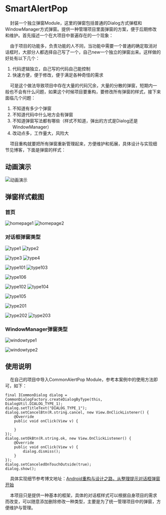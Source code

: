 # SmartAlertPop
&nbsp;&nbsp;&nbsp;&nbsp;封装一个独立弹窗Module，这里的弹窗包括普通的Dialog方式弹框和WindowManager方式弹窗。提供一种管理项目里面弹窗的方案，便于后期修改和维护。首先描述一个在大项目中普遍存在的一个现象：

&nbsp;&nbsp;&nbsp;&nbsp;由于项目的功能多，负责功能的人不同，当功能中需要一个普通的确定取消对话框时，大部分人都选择自己写了一个，自己new一个独立的弹窗出来。这样做的好处有以下几个：
  
  1. 代码逻辑独立，自己写的代码自己能控制
  2. 快速方便，便于修改，便于满足各种奇怪的需求
  
&nbsp;&nbsp;&nbsp;&nbsp;可是这个做法导致项目中存在大量的代码冗余，大量的分散的弹窗，短期内一般也不会有什么问题，如果这个时候项目要重构，要修改所有弹窗的样式，接下来面临几个问题：

  1. 不知道有多少个弹窗
  2. 不知道代码中什么地方会有弹窗
  3. 不知道弹窗写法都有哪些（样式不知道，弹出的方式是Dialog还是WindowManager）
  4. 改动点多，工作量大，风险大
  
&nbsp;&nbsp;&nbsp;&nbsp;项目重构就要把所有弹窗重新管理起来，方便维护和拓展，具体设计与实现细节见博客，下面是弹窗的样式：

## 动画演示

![动画演示](/docpic/example.GIF "app操作演示")

## 弹窗样式截图

### 首页

![homepage1](/docpic/homepage1.png "首页1") ![homepage2](/docpic/homepage2.png "首页2")

### 对话框弹窗类型

![type1](/docpic/type1.png "type1") ![type2](/docpic/type2.png "type2") 

![type3](/docpic/type3.png "type3") ![type4](/docpic/type4.png "type4")

![type101](/docpic/type101.png "type101") ![type103](/docpic/type103.png "type103")

![type106](/docpic/type106.png "type106")

![type102](/docpic/type102.png "type102")  ![type104](/docpic/type104.png "type104")

![type105](/docpic/type105.png "type105") 

![type201](/docpic/type201.png "type201") 

![type202](/docpic/type202.png "type202") ![type203](/docpic/type203.png "type203")  

### WindowManager弹窗类型

![windowtype1](/docpic/windowtype1.png "windowtype1")  

![windowtype2](/docpic/windowtype2.png "windowtype2") 

## 使用说明

&nbsp;&nbsp;&nbsp;&nbsp;在自己的项目中导入CommonAlertPop Module，参考本案例中的使用方法即可，如下：

	final ICommonDialog dialog = CommonDialogFactory.createDialogByType(this, DialogUtil.DIALOG_TYPE_1);
	dialog.setTitleText("DIALOG_TYPE_1");
	dialog.setCancelBtn(R.string.cancel, new View.OnClickListener() {
		@Override
		public void onClick(View v) {
	
		}
	});
	dialog.setOkBtn(R.string.ok, new View.OnClickListener() {
		@Override
		public void onClick(View v) {
			dialog.dismiss();
		}
	});
	dialog.setCanceledOnTouchOutside(true);
	dialog.show();


&nbsp;&nbsp;&nbsp;&nbsp;具体实现细节参考博文地址：[Android重构与设计之路，从整理提示对话框弹窗开始 ](http://www.cnblogs.com/popfisher/p/6028613.html "Android重构与设计之路，从整理提示对话框弹窗开始")


&nbsp;&nbsp;&nbsp;&nbsp;本项目只是提供一种基本的框架，具体的对话框样式可以根据自身项目的需求而改变，可以随意添加删除修改一种类型，主要是为了统一管理项目中的弹窗，方便维护与管理。